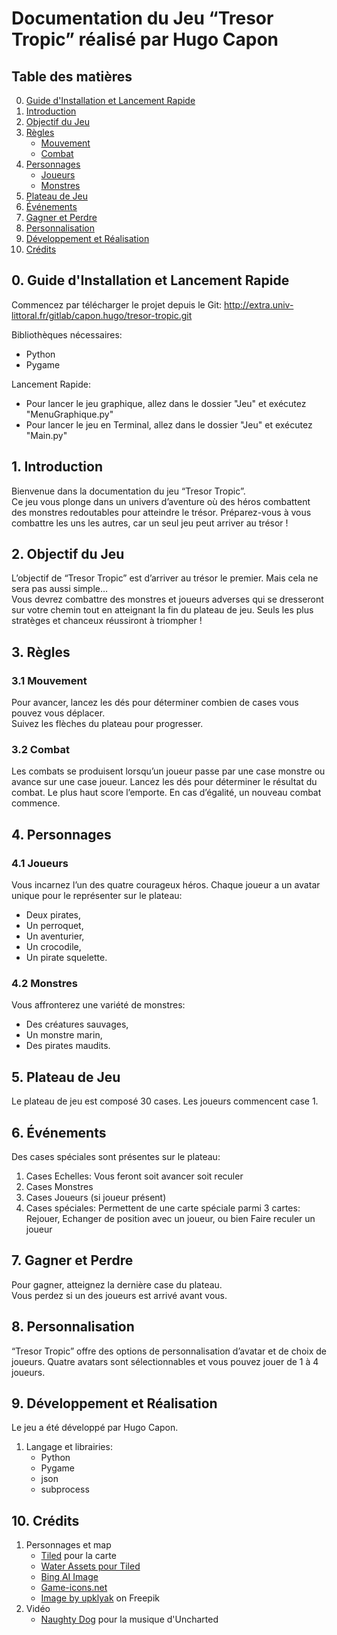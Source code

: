 # Documentation du Jeu “Tresor Tropic” réalisé par Hugo Capon

## Table des matières

0. [Guide d'Installation et Lancement Rapide](#guide-d'Installation-et-lancement-rapide)
1.  [Introduction](#introduction)
2.  [Objectif du Jeu](#objectif-du-jeu)
3.  [Règles](#regles)
    -   [Mouvement](#mouvement)
    -   [Combat](#combat)
4.  [Personnages](#personnages)
    -   [Joueurs](#joueurs)
    -   [Monstres](#monstres)
5.  [Plateau de Jeu](#plateau-de-jeu)
6.  [Événements](#evenements)
7.  [Gagner et Perdre](#gagner-et-perdre)
8.  [Personnalisation](#personnalisation)
9.  [Développement et Réalisation](#developpement-et-realisation)
10.  [Crédits](#credits)


## 0. Guide d'Installation et Lancement Rapide


Commencez par télécharger le projet depuis le Git:
<http://extra.univ-littoral.fr/gitlab/capon.hugo/tresor-tropic.git>


Bibliothèques nécessaires:

- Python
- Pygame

Lancement Rapide:

- Pour lancer le jeu graphique, allez dans le dossier "Jeu" et exécutez  "MenuGraphique.py"
- Pour lancer le jeu en Terminal, allez dans le dossier "Jeu" et exécutez  "Main.py"

## 1. Introduction

Bienvenue dans la documentation du jeu “Tresor Tropic”.  
Ce jeu vous plonge dans un univers d’aventure où des héros combattent des monstres redoutables pour atteindre le trésor. Préparez-vous à vous combattre les uns les autres, car un seul jeu peut arriver au trésor !

## 2. Objectif du Jeu

L’objectif de “Tresor Tropic” est d’arriver au trésor le premier. Mais cela ne sera pas aussi simple…  
Vous devrez combattre des monstres et joueurs adverses qui se dresseront sur votre chemin tout en atteignant la fin du plateau de jeu. Seuls les plus stratèges et chanceux réussiront à triompher !

## 3. Règles

### 3.1 Mouvement

Pour avancer, lancez les dés pour déterminer combien de cases vous pouvez vous déplacer.  
Suivez les flèches du plateau pour progresser.

### 3.2 Combat

Les combats se produisent lorsqu’un joueur passe par une case monstre ou avance sur une case joueur. Lancez les dés pour déterminer le résultat du combat. Le plus haut score l’emporte. En cas d’égalité, un nouveau combat commence.


## 4. Personnages

### 4.1 Joueurs

Vous incarnez l’un des quatre courageux héros. Chaque joueur a un avatar unique pour le représenter sur le plateau:

- Deux pirates,
- Un perroquet,
- Un aventurier,
- Un crocodile,
- Un pirate squelette.

### 4.2 Monstres

Vous affronterez une variété de monstres:

- Des créatures sauvages, 
- Un monstre marin, 
- Des pirates maudits.

## 5. Plateau de Jeu

Le plateau de jeu est composé 30 cases.
Les joueurs commencent case 1.

## 6. Événements

Des cases spéciales sont présentes sur le plateau:

1.  Cases Echelles: Vous feront soit avancer soit reculer
3.  Cases Monstres
4.  Cases Joueurs (si joueur présent)
5.  Cases spéciales: Permettent de une carte spéciale parmi 3 cartes: Rejouer, Echanger de position avec un joueur, ou bien Faire reculer un joueur

## 7. Gagner et Perdre

Pour gagner, atteignez la dernière case du plateau.  
Vous perdez si un des joueurs est arrivé avant vous.

## 8. Personnalisation

“Tresor Tropic” offre des options de personnalisation d’avatar et de choix de joueurs. 
Quatre avatars sont sélectionnables et vous pouvez jouer de 1 à 4 joueurs.

## 9. Développement et Réalisation

Le jeu a été développé par Hugo Capon.  

1. Langage et librairies:
	- Python
	- Pygame
	- json
	- subprocess

## 10. Crédits

1.  Personnages et map
    -   [Tiled](https://www.mapeditor.org/) pour la carte
    -    [Water Assets pour Tiled](https://ninjikin.itch.io/water)
    -   [Bing AI Image](https://www.bing.com/create)
    - [Game-icons.net](https://game-icons.net/)
    - <a href="https://www.freepik.com/free-vector/wooden-gold-buttons-ui-game_12760665.htm#query=button%20asset&position=34&from_view=keyword&track=ais">Image by upklyak</a> on Freepik
2. Vidéo
   -  [Naughty Dog](https://www.naughtydog.com/) pour la musique d'Uncharted
    

